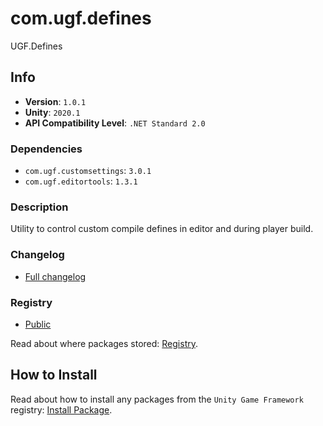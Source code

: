 # com.ugf.defines

UGF.Defines

## Info

- **Version**: `1.0.1`
- **Unity**: `2020.1`
- **API Compatibility Level**: `.NET Standard 2.0`

### Dependencies

- `com.ugf.customsettings`: `3.0.1`
- `com.ugf.editortools`: `1.3.1`


### Description

Utility to control custom compile defines in editor and during player build.

### Changelog

- [Full changelog](changelog.md)

### Registry

- [Public](https://bintray.com/unity-game-framework/public)

Read about where packages stored: [Registry](https://github.com/unity-game-framework/organization/blob/master/docs/registry.md).

## How to Install

Read about how to install any packages from the `Unity Game Framework` registry: [Install Package](https://github.com/unity-game-framework/organization/blob/master/docs/install-packages.md).
